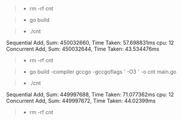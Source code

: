 >+ rm -rf cnt
>+ go build
>+ ./cnt
Sequential Add, Sum: 450032660,  Time Taken: 57.698831ms
cpu: 12
Concurrent Add, Sum: 450032644,  Time Taken: 43.534476ms
>+ rm -rf cnt
>+ go build -compiler gccgo -gccgoflags ' -O3 ' -o cnt main.go
>+ ./cnt
Sequential Add, Sum: 449997688,  Time Taken: 71.077362ms
cpu: 12
Concurrent Add, Sum: 449997672,  Time Taken: 44.02399ms
>+ rm -rf cnt
